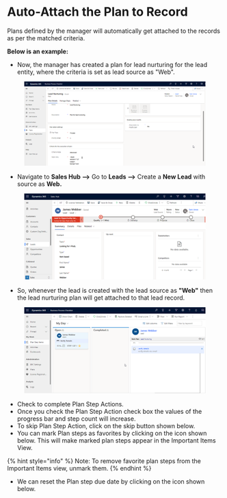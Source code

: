 # Auto-Attach the Plan to Record

Plans defined by the manager will automatically get attached to the records as per the matched criteria.

**Below is an example:**

* Now, the manager has created a plan for lead nurturing for the lead entity, where the criteria is set as lead source as "Web".

<figure><img src="../../../.gitbook/assets/auto attach records 1.png" alt=""><figcaption></figcaption></figure>

* Navigate to **Sales Hub -->** Go to **Leads -->** Create a **New Lead** with source as **Web.**

<figure><img src="../../../.gitbook/assets/connect records  lead 1.png" alt=""><figcaption></figcaption></figure>

* So, whenever the lead is created with the lead source as **"Web"** then the lead nurturing plan will get attached to that lead record.

<figure><img src="../../../.gitbook/assets/Connect record final ss.png" alt=""><figcaption></figcaption></figure>

* Check to complete Plan Step Actions.
* Once you check the Plan Step Action check box the values of the progress bar and step count will increase.&#x20;
* To skip Plan Step Action, click on the skip button shown below.
* You can mark Plan steps as favorites by clicking on the icon shown below. This will make marked plan steps appear in the Important Items View.

{% hint style="info" %}
Note: To remove favorite plan steps from the Important Items view, unmark them.
{% endhint %}

* We can reset the Plan step due date by clicking on the icon shown below.

